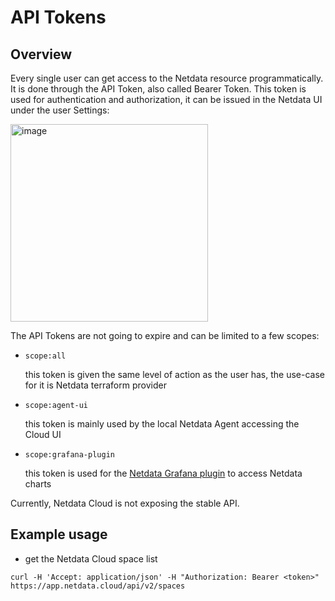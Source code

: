 # API Tokens

## Overview

Every single user can get access to the Netdata resource programmatically. It is done through the API Token, also called Bearer Token. This token is used for authentication and authorization, it can be issued in the Netdata UI under the user Settings:

<img width="316" alt="image" src="https://github.com/netdata/netdata/assets/14999928/b0846076-afae-47ab-92df-c24967305ab9"/>

The API Tokens are not going to expire and can be limited to a few scopes:

* `scope:all`

  this token is given the same level of action as the user has, the use-case for it is Netdata terraform provider

* `scope:agent-ui`

  this token is mainly used by the local Netdata Agent accessing the Cloud UI

* `scope:grafana-plugin`

  this token is used for the [Netdata Grafana plugin](https://github.com/netdata/netdata-grafana-datasource-plugin/blob/master/README.md)
  to access Netdata charts

Currently, Netdata Cloud is not exposing the stable API.

## Example usage

* get the Netdata Cloud space list

```console
curl -H 'Accept: application/json' -H "Authorization: Bearer <token>" https://app.netdata.cloud/api/v2/spaces
```
